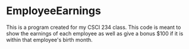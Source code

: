 # EmployeeEarnings
This is a program created for my CSCI 234 class. This code is meant to show the earnings of each employee as well as give a bonus $100 if it is within that employee's birth month.                          
